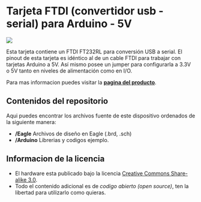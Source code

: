 Tarjeta FTDI (convertidor usb - serial) para Arduino - 5V
=========================================================


![](http://5hertz.com/images/50053.jpg)


Esta tarjeta contiene un FTDI FT232RL para conversión USB a serial. El pinout de esta tarjeta es idéntico al de un cable FTDI para trabajar con tarjetas Arduino a 5V. Así mismo posee un jumper para configurarla a 3.3V o 5V tanto en niveles de alimentación como en I/O.

Para mas informacion puedes visitar la [**pagina del producto**](http://5hertz.com/index.php?main_page=product_info&cPath=67_68_130&products_id=470).

Contenidos del repositorio
--------------------------
Aqui puedes encontrar los archivos fuente de este dispositivo ordenados de la siguiente manera:

- **/Eagle** Archivos de diseño en Eagle (.brd, .sch)
- **/Arduino** Librerias y codigos ejemplo.

Informacion de la licencia
-------------------

* El hardware esta publicado bajo la licencia [Creative Commons Share-alike 3.0](http://creativecommons.org/licenses/by-sa/3.0/).
* Todo el contenido adicional es de *codigo abierto* *(open source)*, ten la libertad para utilizarlo como quieras.
